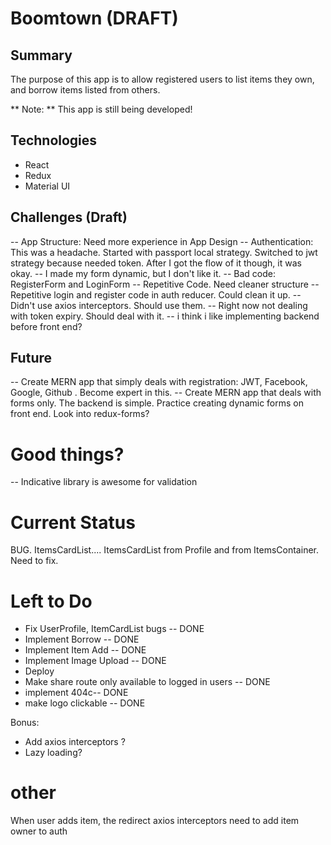 # Boomtown (DRAFT)

## Summary

The purpose of this app is to allow registered users to list items they own, and borrow items listed from others.

** Note: ** This app is still being developed!

## Technologies

* React
* Redux
* Material UI

## Challenges (Draft)

-- App Structure: Need more experience in App Design
-- Authentication: This was a headache. Started with passport local strategy. Switched to jwt strategy because needed token. After I got the flow of it though, it was okay.
-- I made my form dynamic, but I don't like it.
-- Bad code: RegisterForm and LoginForm -- Repetitive Code. Need cleaner structure
-- Repetitive login and register code in auth reducer. Could clean it up.
-- Didn't use axios interceptors. Should use them.
-- Right now not dealing with token expiry. Should deal with it.
-- i think i like implementing backend before front end?

## Future

-- Create MERN app that simply deals with registration: JWT, Facebook, Google, Github . Become expert in this.
-- Create MERN app that deals with forms only. The backend is simple. Practice creating dynamic forms on front end. Look into redux-forms?

# Good things?

-- Indicative library is awesome for validation

# Current Status

BUG.
ItemsCardList.... ItemsCardList from Profile and from ItemsContainer.
Need to fix.

# Left to Do

* Fix UserProfile, ItemCardList bugs -- DONE
* Implement Borrow -- DONE
* Implement Item Add -- DONE
* Implement Image Upload -- DONE
* Deploy
* Make share route only available to logged in users -- DONE
* implement 404c-- DONE
* make logo clickable -- DONE

Bonus:

* Add axios interceptors ?
* Lazy loading?

# other

When user adds item, the redirect
axios interceptors
need to add item owner to auth

